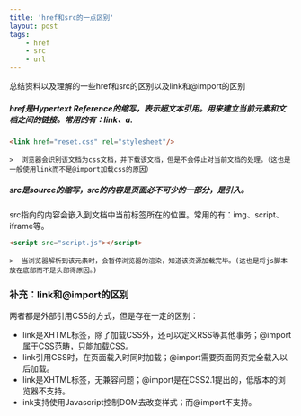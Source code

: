 ```yaml
---
title: 'href和src的一点区别'
layout: post
tags:
    - href
    - src
    - url
---
```




总结资料以及理解的一些href和src的区别以及link和@import的区别

<!--more-->

#####  href是Hypertext Reference的缩写，表示超文本引用。用来建立当前元素和文档之间的链接。常用的有：link、a.

```html
<link href="reset.css" rel="stylesheet"/>  
```

	>  浏览器会识别该文档为css文档，并下载该文档，但是不会停止对当前文档的处理。（这也是一般使用link而不是@import加载css的原因）




##### src是source的缩写，src的内容是页面必不可少的一部分，是引入。

src指向的内容会嵌入到文档中当前标签所在的位置。常用的有：img、script、iframe等。

``` html
<script src="script.js"></script>
```

	>  当浏览器解析到该元素时，会暂停浏览器的渲染，知道该资源加载完毕。(这也是将js脚本放在底部而不是头部得原因。)



### 补充：link和@import的区别

两者都是外部引用CSS的方式，但是存在一定的区别：

* link是XHTML标签，除了加载CSS外，还可以定义RSS等其他事务；@import属于CSS范畴，只能加载CSS。
* link引用CSS时，在页面载入时同时加载；@import需要页面网页完全载入以后加载。
* link是XHTML标签，无兼容问题；@import是在CSS2.1提出的，低版本的浏览器不支持。
* ink支持使用Javascript控制DOM去改变样式；而@import不支持。














